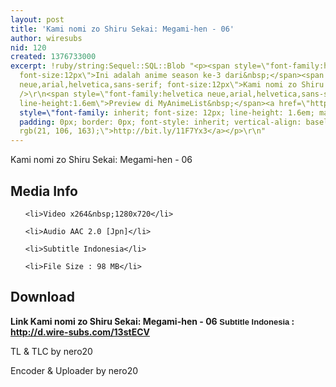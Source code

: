 ```yaml
---
layout: post
title: 'Kami nomi zo Shiru Sekai: Megami-hen - 06'
author: wiresubs
nid: 120
created: 1376733000
excerpt: !ruby/string:Sequel::SQL::Blob "<p><span style=\"font-family:helvetica neue,arial,helvetica,sans-serif;
  font-size:12px\">Ini adalah anime season ke-3 dari&nbsp;</span><span style=\"font-family:helvetica
  neue,arial,helvetica,sans-serif; font-size:12px\">Kami nomi zo Shiru Sekai</span><br
  />\r\n<span style=\"font-family:helvetica neue,arial,helvetica,sans-serif; font-size:12px;
  line-height:1.6em\">Preview di MyAnimeList&nbsp;</span><a href=\"http://bit.ly/11F7Yx3\"
  style=\"font-family: inherit; font-size: 12px; line-height: 1.6em; margin: 0px;
  padding: 0px; border: 0px; font-style: inherit; vertical-align: baseline; color:
  rgb(21, 106, 163);\">http://bit.ly/11F7Yx3</a></p>\r\n"
---
```

<p class="rtecenter">Kami nomi zo Shiru Sekai: Megami-hen - 06</p>

<h2>Media Info</h2>

<ul>
	<li>Video x264&nbsp;1280x720</li>
	<li>Audio AAC 2.0 [Jpn]</li>
	<li>Subtitle Indonesia</li>
	<li>File Size : 98 MB</li>
</ul>

<h2>Download</h2>

<p><strong>Link&nbsp;Kami nomi zo Shiru Sekai: Megami-hen - 06<span style="background-color:rgb(255, 255, 255); font-family:sans-serif,arial,verdana,trebuchet ms; font-size:13px">&nbsp;Subtitle Indonesia</span><strong>&nbsp;: <a href="http://d.wire-subs.com/13stECV">http://d.wire-subs.com/13stECV</a></strong></strong></p>

<p>TL &amp; TLC by nero20<br />
Encoder &amp; Uploader by nero20</p>
